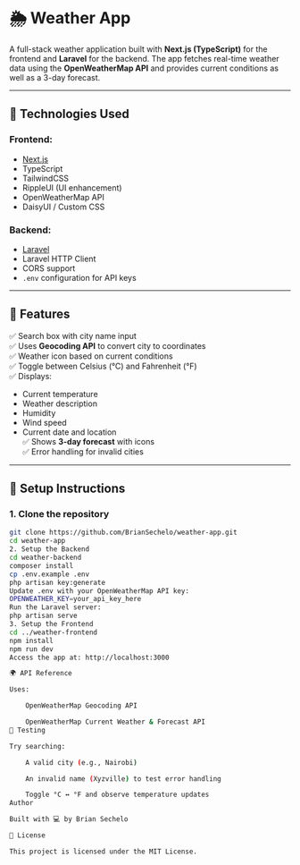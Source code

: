 # 🌦️ Weather App

A full-stack weather application built with **Next.js (TypeScript)** for the frontend and **Laravel** for the backend. The app fetches real-time weather data using the **OpenWeatherMap API** and provides current conditions as well as a 3-day forecast.

---
## 🔧 Technologies Used

### Frontend:
- [Next.js](https://nextjs.org/)
- TypeScript
- TailwindCSS
- RippleUI (UI enhancement)
- OpenWeatherMap API
- DaisyUI / Custom CSS

### Backend:
- [Laravel](https://laravel.com/)
- Laravel HTTP Client
- CORS support
- `.env` configuration for API keys

---

## 🚀 Features

✅ Search box with city name input  
✅ Uses **Geocoding API** to convert city to coordinates  
✅ Weather icon based on current conditions  
✅ Toggle between Celsius (°C) and Fahrenheit (°F)  
✅ Displays:
- Current temperature
- Weather description
- Humidity
- Wind speed
- Current date and location  
✅ Shows **3-day forecast** with icons  
✅ Error handling for invalid cities  

---

## 🔑 Setup Instructions

### 1. Clone the repository

```bash
git clone https://github.com/BrianSechelo/weather-app.git
cd weather-app
2. Setup the Backend
cd weather-backend
composer install
cp .env.example .env
php artisan key:generate
Update .env with your OpenWeatherMap API key:
OPENWEATHER_KEY=your_api_key_here
Run the Laravel server:
php artisan serve
3. Setup the Frontend
cd ../weather-frontend
npm install
npm run dev
Access the app at: http://localhost:3000

🌍 API Reference

Uses:

    OpenWeatherMap Geocoding API

    OpenWeatherMap Current Weather & Forecast API
🧪 Testing

Try searching:

    A valid city (e.g., Nairobi)

    An invalid name (Xyzville) to test error handling

    Toggle °C ↔ °F and observe temperature updates
Author

Built with 💻 by Brian Sechelo

📜 License

This project is licensed under the MIT License.